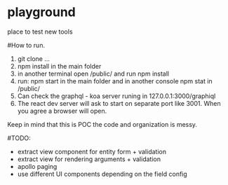 # playground
place to test new tools 

#How to run.
1. git clone ...
2. npm install in the main folder
3. in another terminal open /public/ and run npm install
4. run: npm start in the main folder and in another console npm stat in /public/
5. Can check the graphql - koa server runing in 127.0.0.1:3000/graphiql
6. The react dev server will ask to start on separate port like 3001. When you agree a browser will open.

Keep in mind that this is POC the code and organization is messy.

#TODO:
- extract view component for entity form + validation
- extract view for rendering arguments + validation
- apollo paging
- use different UI components depending on the field config